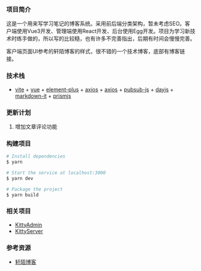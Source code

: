### 项目简介

这是一个用来写学习笔记的博客系统。采用前后端分类架构，暂未考虑SEO。客户端使用Vue3开发、管理端使用React开发、后台使用Egg开发。项目为学习新技术时练手做的，所以写的比较糙，也有许多不完善指出，后期有时间会慢慢完善。

客户端页面UI参考的轩陌博客的样式，很不错的一个技术博客，底部有博客链接。

### 技术栈

-   [vite](https://github.com/vitejs/vite/) + [vue](https://github.com/vuejs/core/) + [element-plus](https://github.com/element-plus/element-plus/) + [axios](https://github.com/axios/axios/) + [axios](https://github.com/axios/axios/) + [pubsub-js](https://github.com/mroderick/PubSubJS/) + [dayjs](https://github.com/iamkun/dayjs/) + [markdown-it](https://github.com/markdown-it/markdown-it/) + [prismjs](https://github.com/PrismJS/prism/)

### 更新计划

1. 增加文章评论功能

### 构建项目

``` bash
# Install dependencies
$ yarn

# Start the service at localhost:3000
$ yarn dev

# Package the project
$ yarn build
```

### 相关项目
- [KittyAdmin](https://github.com/MaXiaomao/KittyAdmin/)
- [KittyServer](https://github.com/MaXiaomao/KittyServer/)

### 参考资源
- [轩陌博客](https://www.xuanmo.xin/)

